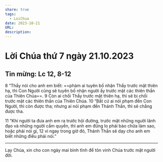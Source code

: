 ```yaml
---
share: true
tags:
  - LoiChua
date: 2023-10-21
URL: 
description: 
---
```


# Lời Chúa thứ 7 ngày 21.10.2023

## Tin mừng: Lc 12, 8-12

8 “Thầy nói cho anh em biết: ==phàm ai tuyên bố nhận Thầy trước mặt thiên hạ, thì Con Người cũng sẽ tuyên bố nhận người ấy trước mặt các thiên thần của Thiên Chúa==. 9 Còn ai chối Thầy trước mặt thiên hạ, thì sẽ bị chối trước mặt các thiên thần của Thiên Chúa. 10 “Bất cứ ai nói phạm đến Con Người, thì còn được tha; nhưng ai nói phạm đến Thánh Thần, thì sẽ chẳng được tha.

11 “Khi người ta đưa anh em ra trước hội đường, trước mặt những người lãnh đạo và những người cầm quyền, thì anh em đừng lo phải bào chữa làm sao, hoặc phải nói gì, 12 vì ngay trong giờ đó, Thánh Thần sẽ dạy cho anh em biết những điều phải nói.”

---

Lạy Chúa, xin cho con ngày mai bình tĩnh để tôn vinh Chúa trước mặt người đời.